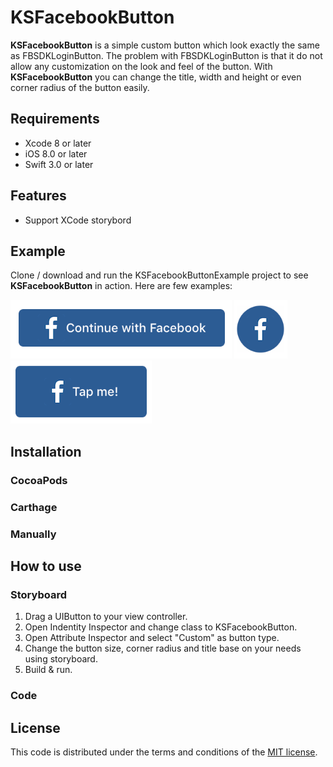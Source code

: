 # KSFacebookButton

**KSFacebookButton** is a simple custom button which look exactly the same as FBSDKLoginButton. The problem with FBSDKLoginButton is that it do not allow any customization on the look and feel of the button. With **KSFacebookButton** you can change the title, width and height or even corner radius of the button easily.


## Requirements

* Xcode 8 or later
* iOS 8.0 or later
* Swift 3.0 or later

## Features

* Support XCode storybord

## Example

Clone / download and run the KSFacebookButtonExample project to see **KSFacebookButton** in action.
Here are few examples:

![](README-Assets/example1.png)
![](README-Assets/example2.png)
![](README-Assets/example3.png)

## Installation

### CocoaPods



### Carthage



### Manually



## How to use
### Storyboard
1. Drag a UIButton to your view controller.
2. Open Indentity Inspector and change class to KSFacebookButton.
3. Open Attribute Inspector and select "Custom" as button type.
4. Change the button size, corner radius and title base on your needs using storyboard.
5. Build & run.

### Code




## License

This code is distributed under the terms and conditions of the [MIT license](LICENSE).
